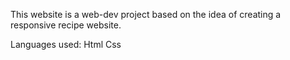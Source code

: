 This website is a web-dev project based on the idea of creating a responsive recipe website.

Languages used:
    Html
    Css